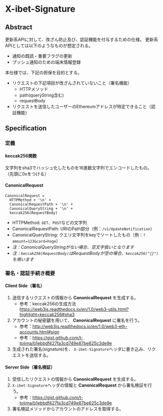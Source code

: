 # X-ibet-Signature

## Abstract

更新系APIに対して、改ざん防止及び、認証機能を付与するための仕様。
更新系APIとしては以下のようなものが想定される。
- 通知の既読・重要フラグの更新
- プッシュ通知のための端末情報登録

本仕様では、下記の担保を目的とする。
- リクエストの下記項目が改ざんされていないこと（署名機能）
  - HTTPメソッド
  - path(queryString含む)
  - requestBody
- リクエストを送信したユーザーのEthereumアドレスが特定できること（認証機能）

## Specification

### 定義

#### keccak256関数

文字列をsha3でハッシュ化したものを16進数文字列でエンコードしたもの。
（先頭に0xをつける）

#### CanonicalRequest

```
CanonicalRequest =
  HTTPMethod + '\n' +
  CanonicalRequestPath + '\n' +
  CanonicalQueryString + '\n' +
  keccak256(RequestBody)
```

- HTTPMethod: `GET`、`POST`などの文字列
- CanonicalRequestPath: URIのPath部分（例：`/v1/UpdateNotification`）
- CanonicalQueryString: クエリ文字列をkeyでソートしたもの（例：`?amount=123&card=hoge`）
- *注：CanonicalQueryStringがない場合、空文字扱いとなります*
- *注：`keccak256(RequestBody)`はRequestBodyが空の場合、`keccak256("{}")`を用います*

### 署名・認証手続き概要

#### Client Side（署名）

1. 送信するリクエストの情報から **CanonicalRequest** を生成する。
    - 参考：keccak256の生成方法 https://web3js.readthedocs.io/en/1.0/web3-utils.html?highlight=keccak256#sha3
1. アカウントの秘密鍵を用いて、 **CanonicalRequest** に署名を行う。
    - 参考：http://web3js.readthedocs.io/en/1.0/web3-eth-accounts.html#sign
    - 参考：https://gist.github.com/t-tojima/b1ebbdf427fa3cd749e87be625c3de9e
1. 生成された署名(signature)を、 `X-ibet-Signature`ヘッダに書き込み、リクエストを送信する。

#### Server Side（署名検証）

1. 受信したリクエストの情報から **CanonicalRequest** を生成する。
1. `X-ibet-Signature`ヘッダの情報と **CanonicalRequest** から署名検証を行う。
    - 参考：https://gist.github.com/t-tojima/b1ebbdf427fa3cd749e87be625c3de9e
1. 署名検証メソッドからアカウントのアドレスを取得する。
